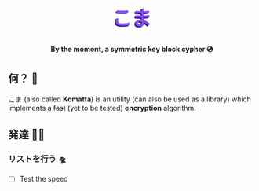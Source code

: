 <h1 style="color:#814EEF;text-shadow: -2px 2px #360D8D;font-size:40px", align="center">こま</h1>

<h4 align="center">By the moment, a symmetric key block cypher 💿</h4>

## <a name="what"></a>何？ 🧪
こま (also called **Komatta**) is an utility (can also be used as a library) which implements a ~~fast~~ (yet to be tested) **encryption** algorithm.

## <a name="development"></a>発達 🧑‍💻
### <a name="developmentTODO"></a>リストを行う 🛸
- [ ] Test the speed